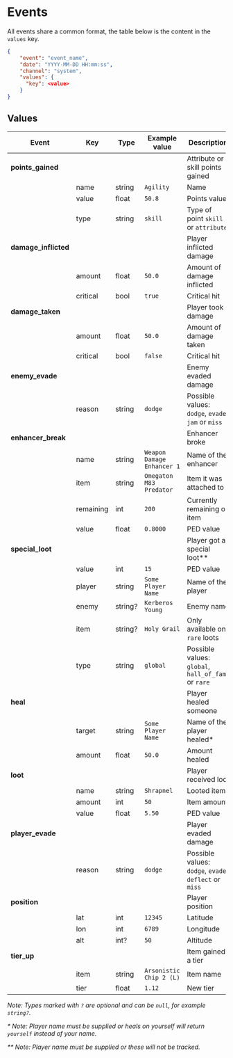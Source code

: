 # Events

All events share a common format, the table below is the content in the `values`
key.

```json
{
    "event": "event_name",
    "date": "YYYY-MM-DD HH:mm:ss",
    "channel": "system",
    "values": {
      "key": <value>
    }
}
```

## Values

| Event                | Key       | Type     | Example value              | Description                                            |
|----------------------|-----------|----------|----------------------------|--------------------------------------------------------|
| **points_gained**    |           |          |                            | Attribute or skill points gained                       |
|                      | name      | string   | `Agility`                  | Name                                                   |
|                      | value     | float    | `50.8`                     | Points value                                           |
|                      | type      | string   | `skill`                    | Type of point `skill` or `attribute`                   |
| **damage_inflicted** |           |          |                            | Player inflicted damage                                |
|                      | amount    | float    | `50.0`                     | Amount of damage inflicted                             |
|                      | critical  | bool     | `true`                     | Critical hit                                           |
| **damage_taken**     |           |          |                            | Player took damage                                     |
|                      | amount    | float    | `50.0`                     | Amount of damage taken                                 |
|                      | critical  | bool     | `false`                    | Critical hit                                           |
| **enemy_evade**      |           |          |                            | Enemy evaded damage                                    |
|                      | reason    | string   | `dodge`                    | Possible values: `dodge`, `evade`, `jam` or `miss`     |
| **enhancer_break**   |           |          |                            | Enhancer broke                                         |
|                      | name      | string   | `Weapon Damage Enhancer 1` | Name of the enhancer                                   |
|                      | item      | string   | `Omegaton M83 Predator`    | Item it was attached to                                |
|                      | remaining | int      | `200`                      | Currently remaining on item                            |
|                      | value     | float    | `0.8000`                   | PED value                                              |
| **special_loot**     |           |          |                            | Player got a special loot**                            |
|                      | value     | int      | `15`                       | PED value                                              |
|                      | player    | string   | `Some Player Name`         | Name of the player                                     |
|                      | enemy     | string?  | `Kerberos Young`           | Enemy name                                             |
|                      | item      | string?  | `Holy Grail`               | Only available on `rare` loots                         |
|                      | type      | string   | `global`                   | Possible values: `global`, `hall_of_fame` or `rare`    |
| **heal**             |           |          |                            | Player healed someone                                  |
|                      | target    | string   | `Some Player Name`         | Name of the player healed*                             |
|                      | amount    | float    | `50.0`                     | Amount healed                                          |
| **loot**             |           |          |                            | Player received loot                                   |
|                      | name      | string   | `Shrapnel`                 | Looted item                                            |
|                      | amount    | int      | `50`                       | Item amount                                            |
|                      | value     | float    | `5.50`                     | PED value                                              |
| **player_evade**     |           |          |                            | Player evaded damage                                   |
|                      | reason    | string   | `dodge`                    | Possible values: `dodge`, `evade`, `deflect` or `miss` |
| **position**         |           |          |                            | Player position                                        |
|                      | lat       | int      | `12345`                    | Latitude                                               |
|                      | lon       | int      | `6789`                     | Longitude                                              |
|                      | alt       | int?     | `50`                       | Altitude                                               |
| **tier_up**          |           |          |                            | Item gained a tier                                     |
|                      | item      | string   | `Arsonistic Chip 2 (L)`    | Item name                                              |
|                      | tier      | float    | `1.12`                     | New tier                                               |


*Note: Types marked with `?` are optional and can be `null`, for example `string?`.*

*\* Note: Player name must be supplied or heals on yourself will return `yourself` instead of your name.*

*\*\* Note: Player name must be supplied or these will not be tracked.*
